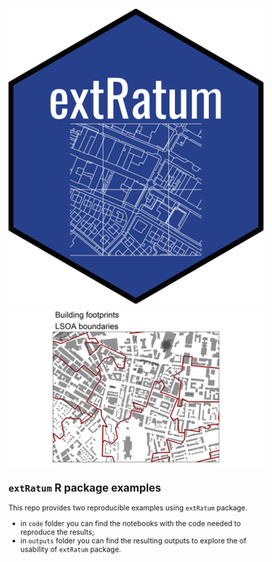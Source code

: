 <p align="center">
  <img width="750" src="sticker.png">
  <img width="750" src="img_Liverpool.png">
</p>

## `extRatum` R package examples
This repo provides two reproducible examples using `extRatum` package.

- in `code` folder you can find the notebooks with the code needed to reproduce the results;
- in `outputs` folder you can find the resulting outputs to explore the of usability of `extRatum` package.